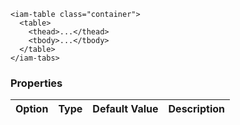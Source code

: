 ```
<iam-table class="container">
  <table>
    <thead>...</thead>
    <tbody>...</tbody>
  </table>
</iam-tabs>
```

### Properties

| Option | Type | Default Value | Description |
| ------ | ---- | ------------- | ----------- |

